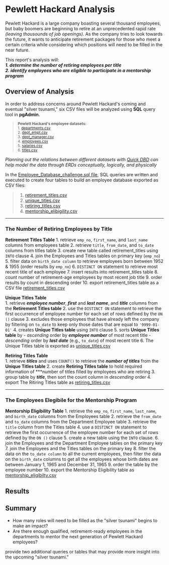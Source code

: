# Pewlett Hackard Analysis
Pewlett Hackard is a large company boasting several thousand employees, but baby boomers are beginning to retire at an unprecedented rapid rate *(leaving thousounds of job openings)*. As the company tries to look towards the future, it wants to anticipate retirement packages for those who meet a certain criteria while considering which positions will need to be filled in the near future.

This report's analysis will:  
***1. determine the number of retiring employees per title***   
***2. identify employees who are eligible to participate in a mentorship program***

## Overview of Analysis

In order to address concerns around Pewlett Hackard's coming and eventual "silver tsunami," six CSV files will be analyzed using **SQL** query tool in **pgAdmin**.

> <sub>**Pewlett Hackard's employee datasets:**</sub>   
> <sub>1. [departments.csv](https://github.com/vzhang90/Pewlett-Hackard-Analysis/blob/main/data/departments.csv)</sub>  
> <sub>2. [dept_empt.csv](https://github.com/vzhang90/Pewlett-Hackard-Analysis/blob/main/data/dept_emp.csv)</sub>  
> <sub>3. [dept_manager.csv](https://github.com/vzhang90/Pewlett-Hackard-Analysis/blob/main/data/dept_manager.csv)</sub>  
> <sub>4. [employees.csv](https://github.com/vzhang90/Pewlett-Hackard-Analysis/blob/main/data/employees.csv)</sub>  
> <sub>5. [salaries.csv](https://github.com/vzhang90/Pewlett-Hackard-Analysis/blob/main/data/salaries.csv)</sub>  
> <sub>6. [titles.csv](https://github.com/vzhang90/Pewlett-Hackard-Analysis/blob/main/data/titles.csv)</sub>

*Planning out the relations between different datasets with [Quick DBD](https://www.quickdatabasediagrams.com/) can help model the data through ERDs conceptually, logically, and physically*

In the [Employee_Database_challenge.sql file](), SQL queries are written and executed to create four tables to build an employee database exported as CSV files:
> 1. [retirement_titles.csv]()
> 2. [unique_titles.csv]()
> 3. [retiring_titles.csv]()
> 4. [mentorship_elibigility.csv]()

---

### The Number of Retiring Employees by Title
**Retirement Titles Table**
    1. retrieve `emp_no`, `first_name`, and `last_name` columns from employees table
    2. retrieve `title`, `from_date`, and `to_date` columns from titles table
    3. create new table called retirement_titles using `INTO` clause
    4. join the Employees and Titles tables on primary key (`emp_no`)
    5. filter data on `birth_date column` to retrieve employees born between 1952 & 1955 (order results by `emp_no`)
    6. `DISTINCT ON` statement to retrieve most recent title of each employee
    7. insert results into retirement_titles table
    8. count number of retirement-age employees by most recent job title
    9. order results by count in descending order
    10. export retirement_titles table as a CSV file [retirement_titles.csv]()
  
**Unique Titles Table**   
    1. retrieve ***employee number***, ***first*** and ***last name***, and ***title*** columns from the **Retirement Titles table**
    2. use the `DISTINCT ON` statement to retrieve the first occurrence of employee number for each set of rows defined by the `ON ()` clause
    3. excludes those employees that have already left the company by filtering on `to_date` to keep only those dates that are equal to `'9999-01-01'`
    4. creates **Unique Titles table** using `INTO` clause
    5. sorts **Unique Titles table** by
            - *ascending* order by ***employee number*** of most recent title
            - *descending* order by ***last date*** (e.g., `to_date`) of most recent title
    6. The Unique Titles table is exported as [unique_titles.csv]()

**Retiring Titles Table**  
    1. retrieve ***titles*** and uses `COUNT()` to retrieve the ***number of titles*** from the **Unique Titles table**
    2. create **Retiring Titles table** to hold required information of ***number of titles filled by employees who are retiring
    3. group table by ***title***, then sort the count column in *descending* order
    4. export The Ritiring Titles table as [retiring_titles.csv]()

---

### The Employees Elegibile for the Mentorship Program

**Mentorship Eligibility Table**
    1. retrieve the `emp_no`, `first_name`, `last_name`, and `birth_date` columns from the Employees table
    2. retrieve the `from_date` and `to_date` columns from the Department Employee table
    3. retrieve the `title` column from the Titles table
    4. use a `DISTINCT ON` statement to retrieve the first occurrence of the employee number for each set of rows defined by the `ON ()` clause
    5. create a new table using the `INTO` clause.
    6. join the Employees and the Department Employee tables on the primary key
    7. join the Employees and the Titles tables on the primary key
    8. filter the data on the `to_date column` to all the current employees, then filter the data on the `birth_date` columns to get all the employees whose birth dates are between January 1, 1965 and December 31, 1965
    9. order the table by the employee number
    10. export the Mentorship Eligibility table as [mentorship_eligibilty.csv]()

## Results

## Summary
- How many roles will need to be filled as the "silver tsunami" begins to make an impact?
- Are there enough qualified, retirement-ready employees in the departments to mentor the next generation of Pewlett Hackard employees?

provide two additional queries or tables that may provide more insight into the upcoming "silver tsunami." 

